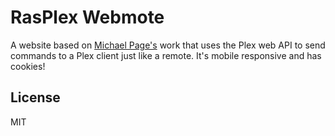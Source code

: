 # RasPlex Webmote

A website based on [Michael Page's](https://github.com/Error-freeIT/Simple-RasPlex-Remote) work that uses the Plex web API to send commands to a Plex client just like a remote. It's mobile responsive and has cookies!

## License
MIT
